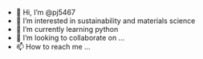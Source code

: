 - 👋 Hi, I’m @pj5467
- 👀 I’m interested in sustainability and materials science
- 🌱 I’m currently learning python
- 💞️ I’m looking to collaborate on ...
- 📫 How to reach me ...

<!---
pj5467/pj5467 is a ✨ special ✨ repository because its `README.md` (this file) appears on your GitHub profile.
You can click the Preview link to take a look at your changes.
--->
